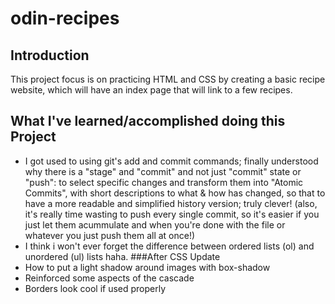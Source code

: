 # odin-recipes
## Introduction
This project focus is on practicing HTML and CSS by creating a basic recipe website, which will have an index page that will link to a few recipes.
## What I've learned/accomplished doing this Project
- I got used to using git's add and commit commands; finally understood why there is a "stage" and "commit" and not just "commit" state or "push": to select specific changes and transform them into "Atomic Commits", with short descriptions to what & how has changed, so that to have a more readable and simplified history version; truly clever! (also, it's really time wasting to push every single commit, so it's easier if you just let them acummulate and when you're done with the file or whatever you just push them all at once!)
- I think i won't ever forget the difference between ordered lists (ol) and unordered (ul) lists haha.
###After CSS Update
- How to put a light shadow around images with box-shadow
- Reinforced some aspects of the cascade
- Borders look cool if used properly